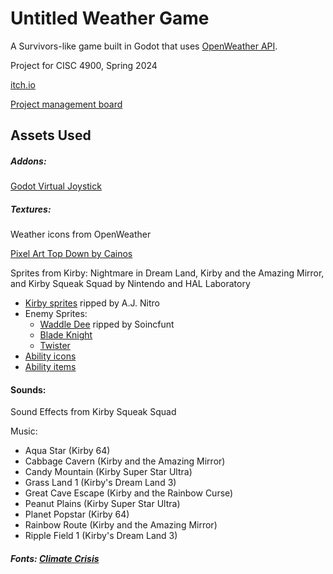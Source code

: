 # Untitled Weather Game
A Survivors-like game built in Godot that uses [OpenWeather API](https://openweathermap.org/forecast5).

Project for CISC 4900, Spring 2024

[itch.io](https://niconiiowo.itch.io/untitled-weather-game)

[Project management board](https://www.notion.so/samuel-estevez/Senior-Project-3e40376b6eb0407da8c40efecfb17035)

## Assets Used

##### Addons:

[Godot Virtual Joystick](https://github.com/MarcoFazioRandom/Virtual-Joystick-Godot)


##### Textures:

Weather icons from OpenWeather

[Pixel Art Top Down by Cainos](https://cainos.itch.io/pixel-art-top-down-basic)

Sprites from Kirby: Nightmare in Dream Land, Kirby and the Amazing Mirror, and Kirby Squeak Squad by Nintendo and HAL Laboratory
- [Kirby sprites](https://www.spriters-resource.com/game_boy_advance/kirbynim/sheet/15598/) ripped by A.J. Nitro
- Enemy Sprites:
  - [Waddle Dee](https://www.spriters-resource.com/game_boy_advance/kirbynim/sheet/55857/) ripped by Soincfunt
  - [Blade Knight](https://www.spriters-resource.com/game_boy_advance/kirbynim/sheet/2995/)
  - [Twister](https://www.spriters-resource.com/ds_dsi/kirbysqueaksquad/sheet/3334/)
- [Ability icons](https://www.spriters-resource.com/game_boy_advance/kirbyandtheamazingmirror/sheet/2736/)
- [Ability items](https://www.spriters-resource.com/ds_dsi/kirbysqueaksquad/sheet/3045/)

#### Sounds:

Sound Effects from Kirby Squeak Squad

Music:

- Aqua Star (Kirby 64)
- Cabbage Cavern (Kirby and the Amazing Mirror)
- Candy Mountain (Kirby Super Star Ultra)
- Grass Land 1 (Kirby's Dream Land 3)
- Great Cave Escape (Kirby and the Rainbow Curse)
- Peanut Plains (Kirby Super Star Ultra)
- Planet Popstar (Kirby 64)
- Rainbow Route (Kirby and the Amazing Mirror)
- Ripple Field 1 (Kirby's Dream Land 3)

##### Fonts: [Climate Crisis](https://fonts.google.com/specimen/Climate+Crisis)
